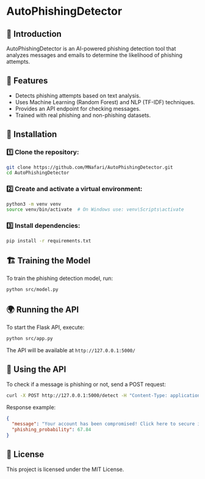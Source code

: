 # AutoPhishingDetector

## 📌 Introduction
AutoPhishingDetector is an AI-powered phishing detection tool that analyzes messages and emails to determine the likelihood of phishing attempts.

## 🚀 Features
- Detects phishing attempts based on text analysis.
- Uses Machine Learning (Random Forest) and NLP (TF-IDF) techniques.
- Provides an API endpoint for checking messages.
- Trained with real phishing and non-phishing datasets.

## 🔧 Installation
### 1️⃣ Clone the repository:
```bash
git clone https://github.com/MNafari/AutoPhishingDetector.git
cd AutoPhishingDetector
```

### 2️⃣ Create and activate a virtual environment:
```bash
python3 -m venv venv
source venv/bin/activate  # On Windows use: venv\Scripts\activate
```

### 3️⃣ Install dependencies:
```bash
pip install -r requirements.txt
```

## 🏗️ Training the Model
To train the phishing detection model, run:
```bash
python src/model.py
```

## 🌍 Running the API
To start the Flask API, execute:
```bash
python src/app.py
```
The API will be available at `http://127.0.0.1:5000/`

## 📡 Using the API
To check if a message is phishing or not, send a POST request:
```bash
curl -X POST http://127.0.0.1:5000/detect -H "Content-Type: application/json" -d '{"message": "Your account has been compromised! Click here to secure it."}'
```
Response example:
```json
{
  "message": "Your account has been compromised! Click here to secure it.",
  "phishing_probability": 67.84
}
```

## 📝 License
This project is licensed under the MIT License.



